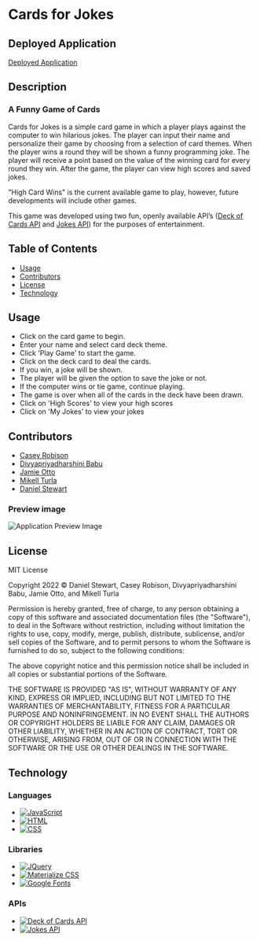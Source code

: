 # Cards for Jokes
## Deployed Application
[Deployed Application](https://danielstewart914.github.io/cards-for-jokes-v2.0/)
## Description
### A Funny Game of Cards<br>

Cards for Jokes is a simple card game in which a player plays against the computer to win hilarious jokes. The player can input their name and personalize their game by choosing from a selection of card themes. When the player wins a round they will be shown a funny programming joke. The player will receive a point based on the value of the winning card for every round they win. After the game, the player can view high scores and saved jokes. 

"High Card Wins" is the current available game to play, however, future developments will include other games. 

This game was developed using two fun, openly available API’s ([Deck of Cards API](https://deckofcardsapi.com/) and [Jokes API](https://sv443.net/jokeapi/v2/)) for the purposes of entertainment. 

## Table of Contents

- [Usage](#usage)
- [Contributors](#contributors)
- [License](#license)
- [Technology](#technology)

## Usage

* Click on the card game to begin.
* Enter your name and select card deck theme.
* Click 'Play Game' to start the game.
* Click on the deck card to deal the cards.
* If you win, a joke will be shown.
* The player will be given the option to save the joke or not.
* If the computer wins or tie game, continue playing.
* The game is over when all of the cards in the deck have been drawn.
* Click on 'High Scores' to view your high scores
* Click on 'My Jokes' to view your jokes


## Contributors
- [Casey Robison](https://github.com/mrcaseyrobison)
- [Divyapriyadharshini Babu](https://github.com/Divyapriyababu)
- [Jamie Otto](https://github.com/jmotto)
- [Mikell Turla](https://github.com/mikellt)
- [Daniel Stewart](https://github.com/danielstewart914)

### Preview image

![Application Preview Image](/assets/images/readme.gif)

## License

<p>
MIT License

Copyright 2022 &copy; Daniel Stewart, Casey Robison, Divyapriyadharshini Babu, Jamie Otto, and Mikell Turla

Permission is hereby granted, free of charge, to any person obtaining a copy of this software and associated documentation files (the "Software"), to deal in the Software without restriction, including without limitation the rights to use, copy, modify, merge, publish, distribute, sublicense, and/or sell copies of the Software, and to permit persons to whom the Software is furnished to do so, subject to the following conditions:

The above copyright notice and this permission notice shall be included in all copies or substantial portions of the Software.

THE SOFTWARE IS PROVIDED "AS IS", WITHOUT WARRANTY OF ANY KIND, EXPRESS OR IMPLIED, INCLUDING BUT NOT LIMITED TO THE WARRANTIES OF MERCHANTABILITY, FITNESS FOR A PARTICULAR PURPOSE AND NONINFRINGEMENT. IN NO EVENT SHALL THE AUTHORS OR COPYRIGHT HOLDERS BE LIABLE FOR ANY CLAIM, DAMAGES OR OTHER LIABILITY, WHETHER IN AN ACTION OF CONTRACT, TORT OR OTHERWISE, ARISING FROM, OUT OF OR IN CONNECTION WITH THE SOFTWARE OR THE USE OR OTHER DEALINGS IN THE SOFTWARE.
</p>

## Technology
### Languages

- [![JavaScript](https://img.shields.io/badge/JavaScript-323330?style=for-the-badge&logo=javascript&logoColor=F7DF1E)](https://www.javascript.com/)
- [![HTML](https://img.shields.io/badge/HTML5-E34F26?style=for-the-badge&logo=html5&logoColor=white)](https://html.com/)
- [![CSS](https://img.shields.io/badge/CSS3-1572B6?style=for-the-badge&logo=css3&logoColor=white)](https://www.w3schools.com/css/)

### Libraries

- [![JQuery](https://img.shields.io/badge/jQuery-0769AD?style=for-the-badge&logo=jquery&logoColor=white)](https://jquery.com/)
- [![Materialize CSS](https://img.shields.io/badge/Materialize%20CSS-ee6e73?style=for-the-badge)](https://materializecss.com/)
- [![Google Fonts](https://img.shields.io/badge/Google%20FOnts-303030?style=for-the-badge&logo=googlefonts&logoColor=white)](https://materializecss.com/)

### APIs

- [![Deck of Cards API](https://img.shields.io/badge/Deck%20of%20Cards%20API-1A4A1C?style=for-the-badge)](https://deckofcardsapi.com/)
- [![Jokes API](https://img.shields.io/badge/Joke%20API-000000?style=for-the-badge)](https://sv443.net/jokeapi/v2/)
